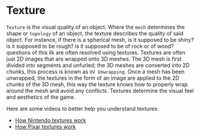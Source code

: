 # Texture

`Texture` is the visual quality of an object. Where the `mesh` determines the shape or `topology` of an object, the texture describes the quality of said object. For instance, if there is a spherical mesh, is it supposed to be shiny? is it supposed to be rough? is it supposed to be of rock or of wood? questions of this ilk are often resolved using textures. Textures are often just 2D images that are wrapped onto 3D meshes. The 3D mesh is first divided into segments and unfurled; the 3D meshes are converted into 2D chunks, this process is known as `UV Unwrapping`. Once a mesh has been unwrapped, the textures in the form of an image are applied to the 2D chunks of the 3D mesh, this way the texture knows how to properly wrap around the mesh and avoid any conflicts. Textures determine the visual feel and aesthetics of the game.

Here are some videos to better help you understand textures:

- [How Nintendo textures work](https://www.youtube.com/watch?v=WrCMzHngLxI)
- [How Pixar textures work](https://www.youtube.com/watch?v=o_I6jxlN-Ck)
